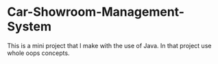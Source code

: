 # Car-Showroom-Management-System
This is a mini project that I make with the use of Java. In that project use whole oops concepts.
